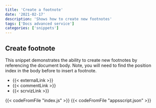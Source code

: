 ```yaml
---
title: 'Create a footnote'
date: '2021-02-17'
description: 'Shows how to create new footnotes'
tags: ['Docs advanced service']
categories: ['snippets']
---
```


## Create footnote

This snippet demonstrates the ability to create new footnotes by referencing the document body. Note, you will need to find the position index in the body before to insert a footnote.

- {{< externalLink >}}
- {{< commentLink >}}
- {{< scrvizLink >}}

{{< codeFromFile "index.js" >}}
{{< codeFromFile "appsscript.json" >}}
